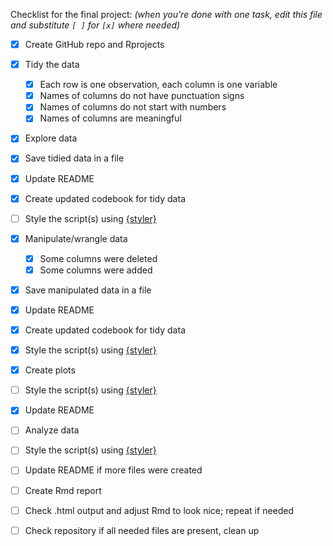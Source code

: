 Checklist for the final project:
_(when you're done with one task, edit this file and substitute `[ ]` for `[x]`
where needed)_

- [x] Create GitHub repo and Rprojects
- [x] Tidy the data
  - [x] Each row is one observation, each column is one variable
  - [x] Names of columns do not have punctuation signs
  - [x] Names of columns do not start with numbers
  - [x] Names of columns are meaningful
- [x] Explore data
- [x] Save tidied data in a file
- [x] Update README
- [x] Create updated codebook for tidy data
- [ ] Style the script(s) using [{styler}](https://styler.r-lib.org/)

- [x] Manipulate/wrangle data
  - [x] Some columns were deleted
  - [x] Some columns were added
- [x] Save manipulated data in a file
- [x] Update README
- [x] Create updated codebook for tidy data
- [x] Style the script(s) using [{styler}](https://styler.r-lib.org/)

- [x] Create plots
- [ ] Style the script(s) using [{styler}](https://styler.r-lib.org/)
- [x] Update README

- [ ] Analyze data
- [ ] Style the script(s) using [{styler}](https://styler.r-lib.org/)
- [ ] Update README if more files were created

- [ ] Create Rmd report
- [ ] Check .html output and adjust Rmd to look nice; repeat if needed

- [ ] Check repository if all needed files are present, clean up
